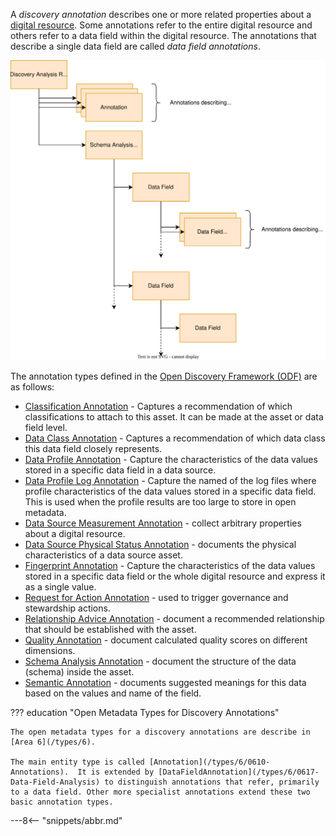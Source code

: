 <!-- SPDX-License-Identifier: CC-BY-4.0 -->
<!-- Copyright Contributors to the ODPi Egeria project. -->

A *discovery annotation* describes one or more related properties about a [digital resource](/concepts/resource). Some annotations refer to the entire digital resource and others refer to a data field within the digital resource.   The annotations that describe a single data field are called *data field annotations*.

![Structure of discovery analysis reports](/guides/developer/open-discovery-services/discovery-analysis-report-structure.svg)

The annotation types defined in the [Open Discovery Framework (ODF)](/frameworks/odf/overview) are as follows:

* [Classification Annotation](/features/discovery-and-stewardship/overview/#classification-discovery) - Captures a recommendation of which classifications to attach to this asset.  It can be made at the asset or data field level.
* [Data Class Annotation](/features/discovery-and-stewardship/overview/#data-class-discovery) - Captures a recommendation of which data class this data field closely represents.
* [Data Profile Annotation](/features/discovery-and-stewardship/overview/#data-profiling) - Capture the characteristics of the data values stored in a specific data field in a data source.
* [Data Profile Log Annotation](/features/discovery-and-stewardship/overview/#data-profiling) - Capture the named of the log files where profile characteristics of the data values stored in a specific data field.  This is used when the profile results are too large to store in open metadata.
* [Data Source Measurement Annotation](/features/discovery-and-stewardship/overview/#capturing-measurements) - collect arbitrary properties about a digital resource.
* [Data Source Physical Status Annotation](/features/discovery-and-stewardship/overview/#capturing-measurements) - documents the physical characteristics of a data source asset.
* [Fingerprint Annotation](/features/discovery-and-stewardship/overview/#data-profiling) - Capture the characteristics of the data values stored in a specific data field or the whole digital resource and express it as a single value.
* [Request for Action Annotation](/features/discovery-and-stewardship/overview/#requesting-stewardship-action) - used to trigger governance and stewardship actions.
* [Relationship Advice Annotation](/features/discovery-and-stewardship/overview/#relationship-discovery) - document a recommended relationship that should be established with the asset.
* [Quality Annotation](/features/discovery-and-stewardship/overview/#calculating-quality-scores) - document calculated quality scores on different dimensions.
* [Schema Analysis Annotation](/features/discovery-and-stewardship/overview/#schema-extraction) - document the structure of the data (schema) inside the asset.
* [Semantic Annotation](/features/discovery-and-stewardship/overview/#semantic-discovery) - documents suggested meanings for this data based on the values and name of the field.

??? education "Open Metadata Types for Discovery Annotations"

    The open metadata types for a discovery annotations are describe in [Area 6](/types/6).

    The main entity type is called [Annotation](/types/6/0610-Annotations).  It is extended by [DataFieldAnnotation](/types/6/0617-Data-Field-Analysis) to distinguish annotations that refer, primarily to a data field. Other more specialist annotations extend these two basic annotation types.

---8<-- "snippets/abbr.md"
